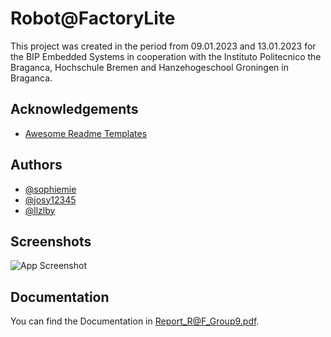 
# Robot@FactoryLite

This project was created in the period from 09.01.2023 and 13.01.2023 for the BIP Embedded Systems in cooperation with the Instituto Politecnico the Braganca, Hochschule Bremen and Hanzehogeschool Groningen in Braganca.


## Acknowledgements

 - [Awesome Readme Templates](https://awesomeopensource.com/project/elangosundar/awesome-README-templates)

## Authors

- [@sophiemie](https://www.github.com/sophiemie)
- [@josy12345](https://www.github.com/josy12345)
- [@llzlby](https://www.github.com/llzlby)




## Screenshots

![App Screenshot](https://via.placeholder.com/468x300?text=App+Screenshot+Here)


## Documentation

You can find the Documentation in Report_R@F_Group9.pdf.

